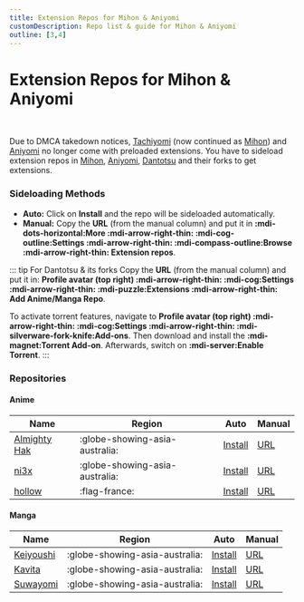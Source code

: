 ```yaml
---
title: Extension Repos for Mihon & Aniyomi
customDescription: Repo list & guide for Mihon & Aniyomi
outline: [3,4]
---
```


# Extension Repos for Mihon & Aniyomi

<br>

Due to DMCA takedown notices, [Tachiyomi](https://tachiyomi.org/) (now continued as [Mihon](https://mihon.app/)) and [Aniyomi](https://aniyomi.org/) no longer come with preloaded extensions. You have to sideload extension repos in [Mihon](https://mihon.app/), [Aniyomi](https://aniyomi.org/), [Dantotsu](https://github.com/rebelonion/Dantotsu) and their forks to get extensions.

### Sideloading Methods
- **Auto:** Click on **Install** and the repo will be sideloaded automatically.
- **Manual:** Copy the **URL** (from the manual column) and put it in **:mdi-dots-horizontal:More :mdi-arrow-right-thin: :mdi-cog-outline:Settings :mdi-arrow-right-thin: :mdi-compass-outline:Browse :mdi-arrow-right-thin: Extension repos**.

::: tip For Dantotsu & its forks
Copy the **URL** (from the manual column) and put it in: **Profile avatar (top right) :mdi-arrow-right-thin: :mdi-cog:Settings :mdi-arrow-right-thin: :mdi-puzzle:Extensions :mdi-arrow-right-thin: Add Anime/Manga Repo**.

To activate torrent features, navigate to **Profile avatar (top right) :mdi-arrow-right-thin: :mdi-cog:Settings :mdi-arrow-right-thin: :mdi-silverware-fork-knife:Add-ons**. Then download and install the **:mdi-magnet:Torrent Add-on**. Afterwards, switch on **:mdi-server:Enable Torrent**.
:::

### Repositories

#### Anime

| Name | Region | Auto | Manual |
| - | - | - | - |
| [Almighty Hak](https://github.com/almightyhak/aniyomi-anime-repo) | :globe-showing-asia-australia: | [Install](aniyomi://add-repo?url=https://raw.githubusercontent.com/almightyhak/aniyomi-anime-repo/main/index.min.json) | [URL](https://raw.githubusercontent.com/almightyhak/aniyomi-anime-repo/main/index.min.json) |
| [ni3x](https://github.com/ni3x/aniyomi-extensions) | :globe-showing-asia-australia: | [Install](aniyomi://add-repo?url=https://raw.githubusercontent.com/ni3x/aniyomi-extensions/repo/index.min.json) | [URL](https://raw.githubusercontent.com/ni3x/aniyomi-extensions/repo/index.min.json) |
| [hollow](https://codeberg.org/hollow/aniyomi-extensions-fr) | :flag-france: | [Install](aniyomi://add-repo?url=https://codeberg.org/hollow/aniyomi-extensions-fr/media/branch/repo/index.min.json) | [URL](https://codeberg.org/hollow/aniyomi-extensions-fr/media/branch/repo/index.min.json) |


#### Manga
| Name | Region | Auto | Manual |
| - | - | - | - |
| [Keiyoushi](https://keiyoushi.github.io/) | :globe-showing-asia-australia: | [Install](tachiyomi://add-repo?url=https://raw.githubusercontent.com/keiyoushi/extensions/repo/index.min.json) | [URL](https://raw.githubusercontent.com/keiyoushi/extensions/repo/index.min.json) |
| [Kavita](https://github.com/Kareadita/tach-extension/) | :globe-showing-asia-australia: | [Install](tachiyomi://add-repo?url=https://raw.githubusercontent.com/Kareadita/tach-extension/repo/index.min.json) | [URL](https://raw.githubusercontent.com/Kareadita/tach-extension/repo/index.min.json) |
| [Suwayomi](https://github.com/Suwayomi/tachiyomi-extension) | :globe-showing-asia-australia: | [Install](tachiyomi://add-repo?url=https://raw.githubusercontent.com/Suwayomi/tachiyomi-extension/repo/index.min.json) | [URL](https://raw.githubusercontent.com/Suwayomi/tachiyomi-extension/repo/index.min.json) |
